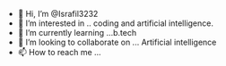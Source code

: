 - 👋 Hi, I’m @Israfil3232
- 👀 I’m interested in .. coding and artificial intelligence.
- 🌱 I’m currently learning ...b.tech
- 💞️ I’m looking to collaborate on ... Artificial intelligence 
- 📫 How to reach me ...

<!--- through LinkedIn 
Israfil3232/Israfil3232 is a ✨ special ✨ repository because its `README.md` (this file) appears on your GitHub profile.
You can click the Preview link to take a look at your changes.
--->
